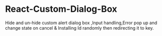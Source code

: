 # React-Custom-Dialog-Box
Hide and un-hide custom alert dialog box ,Input handling,Error pop up and change state on cancel &amp; Installing Id randomly then redirecting it to key.
